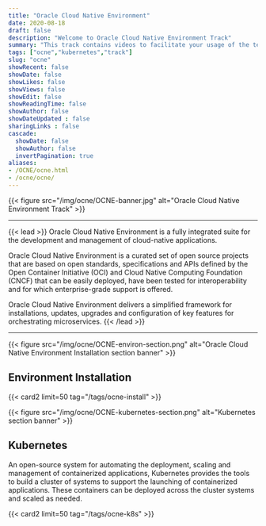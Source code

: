 ```yaml
---
title: "Oracle Cloud Native Environment"
date: 2020-08-18
draft: false
description: "Welcome to Oracle Cloud Native Environment Track"
summary: "This track contains videos to facilitate your usage of the technologies, software and tools used by Oracle to develop microservices-based applications that can be deployed in environments that support open standards and specifications.  Information and videos presented here cover Microservices technologies which are components of the Oracle Cloud Native Environment General Availability announcement, as well as additional technologies to help you expand your learning of microservices."
tags: ["ocne","kubernetes","track"]
slug: "ocne"
showRecent: false
showDate: false
showLikes: false
showViews: false
showEdit: false
showReadingTime: false
showAuthor: false
showDateUpdated : false
sharingLinks : false
cascade:
  showDate: false
  showAuthor: false
  invertPagination: true
aliases:
- /OCNE/ocne.html
- /ocne/ocne/
---
```


{{< figure src="/img/ocne/OCNE-banner.jpg" alt="Oracle Cloud Native Environment Track" >}}

---

{{< lead >}} Oracle Cloud Native Environment is a fully integrated suite for the development and management of cloud-native applications.

Oracle Cloud Native Environment is a curated set of open source projects that are based on open standards, specifications and APIs defined by the Open Container Initiative (OCI) and Cloud Native Computing Foundation (CNCF) that can be easily deployed, have been tested for interoperability and for which enterprise-grade support is offered.

Oracle Cloud Native Environment delivers a simplified framework for installations, updates, upgrades and configuration of key features for orchestrating microservices. {{< /lead >}}

---

{{< figure src="/img/ocne/OCNE-environ-section.png" alt="Oracle Cloud Native Environment Installation section banner" >}}

## Environment Installation
{{< card2 limit=50 tag="/tags/ocne-install" >}}

{{< figure src="/img/ocne/OCNE-kubernetes-section.png" alt="Kubernetes section banner" >}}

## Kubernetes

An open-source system for automating the deployment, scaling and management of containerized applications, Kubernetes provides the tools to build a cluster of systems to support the launching of containerized applications. These containers can be deployed across the cluster systems and scaled as needed.

{{< card2 limit=50 tag="/tags/ocne-k8s" >}}

<!-- {{< figure src="/img/quiz1.png" alt="ocne-kubernetes-quiz" >}}

Test your skills on what you have learned so far with this quiz.

> **Note:** To access the quiz you will need to create a Single Sign On account if you do not already have one.

{{< button href="https://apexapps.oracle.com/pls/apex/f?p=ST_QUIZ:200:0::::P200_QUIZ_KEY:BPJX2YO" target="_blank" >}}
Take the quiz
{{< /button >}} -->

<!-- {{< figure src="/img/ocne/OCNE-istio-section.png" alt="ISTIO section banner" >}}

## Istio

Operating as a service mesh for managing the interaction and operation of services in a microservices architecture. Istio coordinates communication between services, providing service discovery, load balancing, security, recovery, telemetry, and policy enforcement capabilities.

{{< card2 limit=30 tag="/tags/ocne-istio" >}} -->

<!-- {{< figure src="/img/quiz1.png" alt="Oracle Cloud Native Environment Quiz section banner" >}}

Test your skills on what you have learned so far with this quiz.

> **Note:** To access the quiz you will need to create a Single Sign On account if you do not already have one.

{{< button href="https://apexapps.oracle.com/pls/apex/f?p=ST_QUIZ:200:0::::P200_QUIZ_KEY:DWXQQN7" target="_blank" >}}
Take the quiz
{{< /button >}} -->
